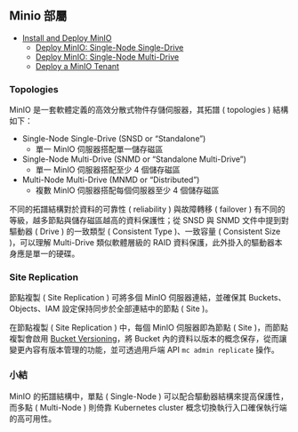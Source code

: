 ## Minio 部屬

+ [Install and Deploy MinIO](https://min.io/docs/minio/container/operations/installation.html)
    - [Deploy MinIO: Single-Node Single-Drive](https://min.io/docs/minio/container/operations/install-deploy-manage/deploy-minio-single-node-single-drive.html)
    - [Deploy MinIO: Single-Node Multi-Drive](https://min.io/docs/minio/container/operations/install-deploy-manage/deploy-minio-single-node-multi-drive.html)
    - [Deploy a MinIO Tenant](https://min.io/docs/minio/kubernetes/upstream/operations/install-deploy-manage/deploy-minio-tenant.html#minio-mnmd)

### Topologies

MinIO 是一套軟體定義的高效分散式物件存儲伺服器，其拓譜 ( topologies ) 結構如下：

+ Single-Node Single-Drive (SNSD or “Standalone”)
    - 單一 MinIO 伺服器搭配單一儲存磁區
+ Single-Node Multi-Drive (SNMD or “Standalone Multi-Drive”)
    - 單一 MinIO 伺服器搭配至少 4 個儲存磁區
+ Multi-Node Multi-Drive (MNMD or “Distributed”)
    - 複數 MinIO 伺服器搭配每個伺服器至少 4 個儲存磁區

不同的拓譜結構對於資料的可靠性 ( reliability ) 與故障轉移 ( failover ) 有不同的等級，越多節點與儲存磁區越高的資料保護性；從 SNSD 與 SNMD 文件中提到對驅動器 ( Drive ) 的一致類型 ( Consistent Type )、一致容量 ( Consistent Size )，可以理解 Multi-Drive 類似軟體層級的 RAID 資料保護，此外掛入的驅動器本身應是單一的硬碟。

### Site Replication

節點複製 ( Site Replication ) 可將多個 MinIO 伺服器連結，並確保其 Buckets、Objects、IAM 設定保持同步於全部連結中的節點 ( Site )。

在節點複製 ( Site Replication ) 中，每個 MinIO 伺服器即為節點 ( Site )，而節點複製會啟用 [Bucket Versioning](https://min.io/docs/minio/container/administration/object-management/object-versioning.html#minio-bucket-versioning)，將 Bucket 內的資料以版本的概念保存，從而讓變更內容有版本管理的功能，並可透過用戶端 API ```mc admin replicate``` 操作。

### 小結

MinIO 的拓譜結構中，單點 ( Single-Node ) 可以配合驅動器結構來提高保護性，而多點 ( Multi-Node ) 則倚靠 Kubernetes cluster 概念切換執行入口確保執行端的高可用性。
